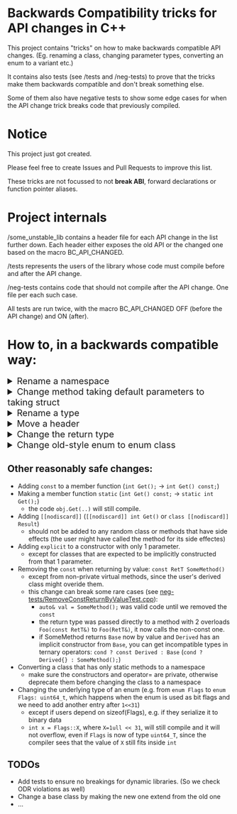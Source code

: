 # Backwards Compatibility tricks for API changes in C++

This project contains "tricks" on how to make backwards compatible API changes.
(Eg. renaming a class, changing parameter types, converting an enum to a variant etc.)

It contains also tests (see /tests and /neg-tests) to prove that
the tricks make them backwards compatible and don't break something else.

Some of them also have negative tests to show some edge cases for when the
API change trick breaks code that previously compiled.

# Notice

This project just got created.

Please feel free to create Issues and Pull Requests to improve this list.

These tricks are not focussed to not **break ABI**,
forward declarations or function pointer aliases.

# Project internals

/some_unstable_lib contains a header file for each API change in the list further down.
Each header either exposes the old API or the changed one based on the macro BC_API_CHANGED.

/tests represents the users of the library whose code must compile
before and after the API change.

/neg-tests contains code that should not compile after the API change.
One file per each such case.

All tests are run twice, with the macro BC_API_CHANGED OFF (before the API change)
and ON (after).


<!--
# Overview
* [Rename/Move a namespace](#mv-namespace)
* [Change method with default parameters to receive a struct with those parameters](#change_defaults)
* [Rename/Move a type](#mv-type)
* [Rename/Move a header](#mv-header)
* [Change the return type (or "overloading" by return type)](#change_ret_type)
* [Reasonably safe changes](#reasonably_safe_changes)
* [Move symbols to a different namespace](#move_symb_to_ns)
* [Move symbols to a different class](#move_symb_to_class)
-->


# How to, in a backwards compatible way:

<details>
  <summary style="font-size:20px" id="mv-namespace">Rename a namespace</summary>

### Initial code:

```cpp
namespace path::to::v1 { ... }
```

### Scenario:

We maybe need to change the namespace name to fix a typo.
We will change it from `path::to::v1` to `path::to::v2`.

### Solution:

Rename the old namespace to the new one and add a namespace alias
for the old one.

```diff
+ namespace path::to::v2 {}
+ namespace path::to {
+   namespace v1 = path::to::v2;
+ }
+ 
- namespace path::to::v1 { ... }
+ namespace path::to::v2 { ... }
```

### Remarks:

* `[[deprecated]]` attribute doesn't work on namespace aliases.
  You can try compiler specific directives (Eg. `#pragma deprecated(keyword)` for
  msvc)

* The empty namespace `namespace path::to::v2 {}` was added at the top of the
file for visibility purposes

### Relevant Files:

* API: [NamespaceRename.hpp](some_unstable_lib/include/NamespaceRename.hpp)
* User: [NamespaceRenameTest.cpp](tests/NamespaceRenameTest.cpp)

</details>


<details>
  <summary style="font-size:20px" id="change_defaults">Change method taking default parameters to taking struct</summary>

### Initial code:

```cpp
void SomeMethod(
    const int mandatory,
    const bool opt1 = false,
    const float opt2 = 1e-6
) { ... }
```

### Scenario:

This method receives too many default parameters, and it only becomes
harder for users to call it with only 1 or 2 parameters changed. We need to
change the method to receive a struct containing these parameters instead.

### Solution:

If you just add the new `SomeMethod`, users calling `SomeMethod` with
just the mandatory parameters will have the compiler complain about ambiguity
(it won't know which of the 2 methods to choose from).
To tell it to prefer the newer one we need to make the old one less
specialized by making it a template.

```diff
+ template<int = 0>
void SomeMethod(
    const int mandatory,
    const bool opt1 = false,
    const float opt2 = 1e-6
+ ) {
+  // Call the new implementation now
+  SomeMethod(mandatory, SomeMethodOpts{opt1, opt2});
+ }
+ 
+ struct SomeMethodOpts { bool opt1 = false; float opt2 = 1e-6; };
+ void SomeMethod(
+     const int mandatory,
+     SomeMethodOpts opts = {}
) { ... }
```

### Remarks:

You can deprecate the old `SomeMethod` (now a template)

### Relevant Files:

* API: [MethodDefaultParams.hpp](some_unstable_lib/include/MethodDefaultParams.hpp)
* User: [MethodDefaultParamsTest.cpp](tests/MethodDefaultParamsTest.cpp)

</details>


<details>
  <summary style="font-size:20px" id="mv-type">Rename a type</summary>

### Initial code:

```cpp
struct OldName { ... };
```

### Scenario:

We maybe need to update the struct name to fix a typo.
We will change it to `NewName`.

### Solution:

We can use a type alias.

```diff
- struct OldName { ... };
+ struct NewName { ... };
+ using OldName = NewName;
```

### Remarks:

* You can deprecate the old `OldName`.
* The users might learn the hard way that they shouldn't forward declare foreign
  types.

### Relevant Files:

* API: [StructRename.hpp](some_unstable_lib/include/StructRename.hpp)
* User: [StructRenameTest.cpp](tests/StructRenameTest.cpp)

</details>


<details>
  <summary style="font-size:20px" id="mv-header">Move a header</summary>

### Initial code:

```cpp
// v1/OldName.hpp:
...
```

### Scenario:

We need to move/rename the header to `v2/NewName.hpp`.

### Solution:

1. Move/rename the header:

```diff
- // v1/OldName.hpp:
+ // v2/NewName.hpp: <- only moved/renamed
...
```

2. Create a compatibility header file in the old location that includes
  the renamed/moved one.

```cpp
// v1/OldName.hpp: <- created to only include the renamed header + deprecation notice
#include "v2/NewName.hpp"

// You can also deprecate it by inserting a compilation error/warning:
// #error/warning OldName.hpp is deprecated, include "v2/NewName.hpp".`
```

### Remarks:

Rename/move using the versioning tool (Git/SVN) so you don't lose blame history.

</details>


<details>
  <summary style="font-size:20px" id="change_ret_type">Change the return type</summary>

### Warning:

Prefer to just add a new method called slightly different instead.
What's about to follow is over-engineered.

In short: we will overload the implicit cast operator of the returned type,
and if the returned type is a primitive, we will create a new type that wraps it.

### Initial code:

```cpp
// (1) change some primitive `T` to `NewUserDefT`
bool CheckPassword(std::string);

// (2) change some primitive `const T&` to primitive `T`
struct Strukt {
  const float& GetMemF() const { return m_memF; }
private:
  float m_memF;
};
```

### Scenario:

(1) `CheckPassword` method returns true if it succeeds, otherwise false.
Make this method return some meaningful error message so the user knows why it
failed (why it returned false).

(2) `Strukt::GetMemF` returns a primitive type as const& which is bad for multiple reasons
(performance, [lifetime](https://www.sandordargo.com/blog/2020/11/18/when-use-const-3-return-types#returning-const-references), complexity issues).
We need to return by value.

Unfortunately, we cannot just overload a function by return type and then deprecate it.

### Solution:

For situation (1): Return a new type that can be implicitly casted to bool.

- (1.1): If you don't want it to be implicitly casted to other primitive types like
  `int`, since C++20 you can make it conditionally explicit.
  (In the tests, `int x = CheckPassword("");` doesn't compile after the API change,
  while `bool x = CheckPassword("");` does)

```diff
// (1) change primitive `T` to `NewUserDefT`
+ struct CheckPasswordResult { // mimics std::expected<void, std::string>
+     operator bool() const { return !m_errMsg.has_value(); }
+     const std::string& error() const { return m_errMsg.value(); }
+ private:
+     std::optional<std::string> m_errMsg;
+ };
- bool CheckPassword(std::string);
+ CheckPasswordResult CheckPassword(std::string);
```

For situation (2): Add a new class `GetterRetT` with 2 implicit cast operators to `NewRetT` and to `OldRetT`.
"Mark" the implicit cast operator to `OldRetT` as deprecated and as "less specialized"
(i.e. as template, so that the compiler will choose at "overload resolution" the `NewRetT` overload).

Additionally, inside the `Strukt` return `GetterRetT` by `const&` so that we avoid runtime
exceptions from dangling references in user's code in case they have a StruktWrapper class that
also has a `const float& GetMemF()` that called and returned the result of our `GetMemF()`.

```diff
// (2) change primitive `const T&` to primitive `T`
+ struct GetterRetT {
+   template <int = 0> // (2.1)
+   operator OldRetT () const { ... }
+   operator NewRetT () const { ... }
+ };

struct Strukt {
-   const float& GetMemF() const { return m_memF; }
+   const GetterRetT& GetMemF() const { return m_memF; }
private:
-   float m_memF = 3.f;
+   GetterRetT m_memF = 3.f;
};
```

### Relevant Files:

* API: [include/ReturnTypeChange.hpp](some_unstable_lib/include/ReturnTypeChange.hpp)
  [include/ReturnTypeChangeByValue.hpp](some_unstable_lib/include/ReturnTypeChangeByValue.hpp)
* User: [tests/ReturnTypeChangeTest.cpp](tests/ReturnTypeChangeTest.cpp)
  [tests/ReturnTypeChangeByValueTest.hpp](tests/ReturnTypeChangeByValueTest.hpp)
* Neg: [neg-tests/ReturnTypeChangeTest.cpp](neg-tests/ReturnTypeChangeTest.cpp)

</details>

<details>
  <summary style="font-size:20px" id="change_to_enum_class">Change old-style enum to enum class</summary>

### Warning:

The proposed solution will break implicit conversion from the enum to integers.

### Initial code:

```cpp
enum Style {
    STYLE_BOLD,
    STYLE_ITALLIC,
    STYLE_STRIKE_THROUGH,
};
```

### Scenario:

We need to modernize the API to use `enum class` instead.

### Solution:

In order to not break scoped uses of the enum (e.g. `auto style = Style::STYLE_BOLD`)
we will duplicate the enum fields with the enum class's naming style,
and make sure their value is assigned to the old enum fields.

In order to not break unscoped uses of the enum (e.g. `auto style = STYLE_BOLD`),
we will define static variables for each enum entry.

```diff
- enum Style {
+ enum class Style {
    Bold,
    Itallic,
    StrikeThrough,
+   STYLE_BOLD = Bold,
+   STYLE_ITALLIC = Itallic,
+   STYLE_STRIKE_THROUGH = StrikeThrough,
};

+ static inline Style STYLE_BOLD = Style::Bold;
+ static inline Style STYLE_ITALLIC = Style::Itallic;
+ static inline Style STYLE_STRIKE_THROUGH = Style::StrikeThrough;
```

### Remarks: 

* Inspired by the [memory_order change in the standard](https://www.open-std.org/jtc1/sc22/wg21/docs/papers/2016/p0439r0.html)

* If the enum was used as bit flags, define bitwise operators as well.
And if there were methods that recieved the unscoped enum as `int`,
overload them to receive the scoped enum now (since the bitwise operators return the scoped enum,
if they were to return an `int`, users will not be able to chain more than 2 of them: e.g.
`Print(STYLE_BOLD | STYLE_ITALLIC | STYLE_STRIKE_THROUGH) // operator|(Style, int) is not overloaded`).

```cpp
// Add `friend` if the enum lies inside a `struct`
[friend] inline Style operator|(Style lhs, Style rhs) {
    return static_cast<Style>(static_cast<int>(lhs) | static_cast<int>(rhs));
}
```

### Relevant Files:

* API: [ChangeToEnumClass.hpp](some_unstable_lib/include/ChangeToEnumClass.hpp)
* User: [ChangeToEnumClassTest.cpp](tests/ChangeToEnumClassTest.cpp)

</details>

<!--

<details>
  <summary style="font-size:20px" id="move_symb_to_ns">Move types/symbols to a different namespace</summary>

### Initial code:

```cpp
namespace path::to::v1 {
  struct DontMove {};
  struct Bar {};
  constexpr int VAL = 42;
  enum SomeEnum { A, B, C };
}
```

### Scenario:

### Solution:

```cpp
// simply move them
namespace path::to::v2 {
struct Bar {
};
constexpr int VAL = 42;
enum SomeEnum { A, B, C };
}

namespace path::to::v1 {
struct DontMove {
};

// add using declarations for each
// moved symbol in the old namespace
using path::to::v2::Bar;
using path::to::v2::VAL;
using path::to::v2::SomeEnum;
// to not break "v2::A" uses
using path::to::v2::SomeEnum::A;
using path::to::v2::SomeEnum::B;
using path::to::v2::SomeEnum::C;
}
```

### Remarks:

### Relevant Files:

</details>


<details>
  <summary style="font-size:20px" id="move_symb_to_class">Move types/symbols to a different class</summary>

### Initial code:

```cpp
// Change: move these to NewClass
struct OldClass {
struct Bar {
};
constexpr int VAL = 42;
enum SomeEnum { A, B, C };
bool Foo() { return true; }
}
```

### Solution:

```cpp
// simply move them
struct NewClass {
struct Bar {
};
static constexpr int VAL = 42;
enum SomeEnum { A, B, C };
bool Foo() { return true; }
}

// In short, the old class should depend on the new one so you can add these:
struct OldClass {
using Bar = NewClass::Bar;
static constexpr int VAL = NewClass::VAL;
using SomeEnum = NewClass::SomeEnum;
// plain old enums are special, you also need to not break "OldClass::A" uses
static constexpr SomeEnum A = NewClass::A;
static constexpr SomeEnum B = NewClass::B;
static constexpr SomeEnum C = NewClass::C;

bool Foo() { return m_newCls.Foo(); }
private:
NewClass m_newCls;
}
```

### Remarks:

You need to add a `static constexpr` for each enum field since it
is unscoped in the old class.
-->

</details>

## Other reasonably safe changes:

* Adding `const` to a member function (`int Get();` -> `int Get() const;`)
* Making a member function `static` (`int Get() const;` -> `static int Get();`)
	* the code `obj.Get(..)` will still compile.
* Adding `[[nodiscard]]` (`[[nodiscard]] int Get()` or `class [[nodiscard]] Result`)
	* should not be added to any random class or methods that have side effects (the user might have called the method for its side effectes)
* Adding `explicit` to a constructor with only 1 parameter.
	* except for classes that are expected to be implicitly constructed from that 1 parameter.
* Removing the `const` when returning by value: `const RetT SomeMethod()`
	* except from non-private virtual methods, since the user's derived class might overide them.
	* this change can break some rare cases (see [neg-tests/RemoveConstReturnByValueTest.cpp](neg-tests/RemoveConstReturnByValueTest.cpp)):
		* `auto& val = SomeMethod();` was valid code until we removed the `const`
		* the return type was passed directly to a method with 2 overloads `Foo(const RetT&)` to `Foo(RetT&)`, it now calls the non-const one.
		* if SomeMethod returns `Base` now by value and `Derived` has an implicit constructor from `Base`,
		you can get incompatible types in ternary operators: `cond ? const Derived : Base` (`cond ? Derived{} : SomeMethod();`)
* Converting a class that has only static methods to a namespace
	* make sure the constructors and operator= are private, otherwise deprecate them before changing the class to a namespace
* Changing the underlying type of an enum (e.g. from `enum Flags` to `enum Flags: uint64_t`,
which happens when the enum is used as bit flags and we need to add another entry after `1<<31`)
	* except if users depend on sizeof(Flags), e.g. if they serialize it to binary data
	* `int x = Flags::X`, where `X=1ull << 31`, will still compile and it will not overflow,
	even if `Flags` is now of type `uint64_T`, since the compiler sees that the value of `X` still fits inside `int`


## TODOs

- Add tests to ensure no breakings for dynamic libraries. (So we check ODR violations as well)
- Change a base class by making the new one extend from the old one
- ...
